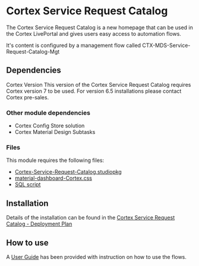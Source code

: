 # Cortex Service Request Catalog
The Cortex Service Request Catalog is a new homepage that can be used in the Cortex LivePortal and gives users easy access to automation flows.

It's content is configured by a management flow called CTX-MDS-Service-Request-Catalog-Mgt

## Dependencies
Cortex Version
This version of the Cortex Service Request Catalog requires Cortex version 7 to be used. For version 6.5 installations please contact Cortex pre-sales.
### Other module dependencies
- Cortex Config Store solution
- Cortex Material Design Subtasks

### Files

This module requires the following files: 

- [Cortex-Service-Request-Catalog.studiopkg](https://github.com/IntelligentAutomationCommunity/Cortex-Service-Request-Catalog/blob/main/Cortex-Service-Request-Catalog.studiopkg)
- [material-dashboard-Cortex.css](https://github.com/IntelligentAutomationCommunity/Cortex-Service-Request-Catalog/blob/main/material-dashboard-Cortex.css)
- [SQL script](https://github.com/IntelligentAutomationCommunity/Cortex-Service-Request-Catalog/blob/main/CTX-MD-SRC_create_schema.sql)

## Installation
Details of the installation can be found in the [Cortex Service Request Catalog - Deployment Plan](https://github.com/IntelligentAutomationCommunity/Cortex-Service-Request-Catalog/blob/main/Cortex%20Service%20Request%20Catalog%20-%20Deployment%20Plan.pdf)

## How to use
A [User Guide](https://github.com/IntelligentAutomationCommunity/Cortex-Service-Request-Catalog/blob/main/Cortex%20Service%20Request%20Catalog%20-%20User%20Guide.pdf) has been provided with instruction on how to use the flows.
